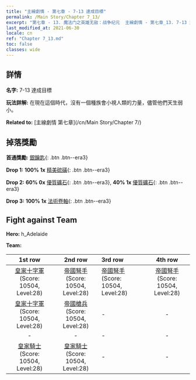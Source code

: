 ```yaml
---
title: "主線劇情 - 第七章 - 7-13 達成目標"
permalink: /Main Story/Chapter 7_13/
excerpt: "第七章 - 13. 魔法门之英雄无敌：战争纪元  主線劇情 - 第七章_13. 7-13 達成目標"
last_modified_at: 2021-06-30
locale: cn
ref: "Chapter 7_13.md"
toc: false
classes: wide
---
```


## 詳情

 **名字:** 7-13 達成目標

 **玩法詳解:** 在現在這個時代，沒有一個種族會小視人類的力量，儘管他們天生弱小。

 **Related to:** [主線劇情 第七章](/cn/Main Story/Chapter 7/)

## 掉落獎勵

 **首通獎勵:** [銀鑰匙](/cn/Items/con_693/){: .btn .btn--era3}

 **Drop 1:** **100% 1x** [精美硫磺](/cn/Items/mat_22/){: .btn .btn--era3}

 **Drop 2:** **60% 0x** [優質礦石](/cn/Items/mat_12/){: .btn .btn--era3}, **40% 1x** [優質礦石](/cn/Items/mat_12/){: .btn .btn--era3}

 **Drop 3:** **100% 1x** [法術卷軸](/cn/Items/con_694/){: .btn .btn--era3}


## Fight against Team
 **Hero:** h_Adelaide

 **Team:**


  | 1st row | 2nd row | 3rd row | 4th row |
  |:----:|:----:|:----|:----:|
  | [皇家十字軍](/cn/units/Swordsman/) (Score: 10504, Level:28)  | [帝國弩手](/cn/units/Marksman/) (Score: 10504, Level:28)  | [帝國弩手](/cn/units/Marksman/) (Score: 10504, Level:28)  | [帝國弩手](/cn/units/Marksman/) (Score: 10504, Level:28)  |
  | [皇家十字軍](/cn/units/Swordsman/) (Score: 10504, Level:28)  | [帝國槍兵](/cn/units/Pikeman/) (Score: 10504, Level:28)  | - | - |
  | - | - | - | - |
  | [皇家騎士](/cn/units/Cavalier/) (Score: 10504, Level:28)  | [皇家騎士](/cn/units/Cavalier/) (Score: 10504, Level:28)  | - | - |


